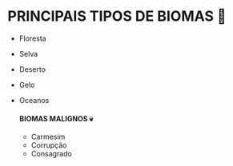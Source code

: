 # PRINCIPAIS TIPOS DE BIOMAS :deciduous_tree:



- Floresta

- Selva

- Deserto

- Gelo 

- Oceanos

  #### BIOMAS MALIGNOS    :skull:

  - Carmesim
  - Corrupção
  - Consagrado